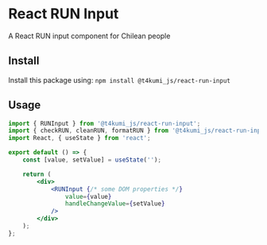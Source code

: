 # React RUN Input

A React RUN input component for Chilean people

## Install

Install this package using: `npm install @t4kumi_js/react-run-input`

## Usage

```jsx
import { RUNInput } from '@t4kumi_js/react-run-input';
import { checkRUN, cleanRUN, formatRUN } from '@t4kumi_js/react-run-input';
import React, { useState } from 'react';

export default () => {
    const [value, setValue] = useState('');

    return (
        <div>
            <RUNInput {/* some DOM properties */}
                value={value}
                handleChangeValue={setValue}
            />
        </div>
    );
};
```
